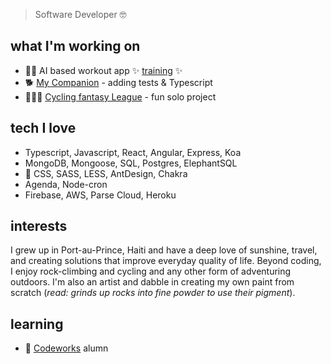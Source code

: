> Software Developer 🤓

## what I'm working on

- 🤸🏻  AI based workout app ✨ [training](https://github.com/natashajvandam/final-project-GymAlytics) ✨
- 🐕  [My Companion](https://github.com/natashajvandam/MyCompanion) - adding tests & Typescript
- 🚴🏻‍♂️  [Cycling fantasy League](https://github.com/natashajvandam/GrannyGearGroupetto) - fun solo project

## tech I love

- Typescript, Javascript, React, Angular, Express, Koa
- MongoDB, Mongoose, SQL, Postgres, ElephantSQL
- 🎨  CSS, SASS, LESS, AntDesign, Chakra
- Agenda, Node-cron
- Firebase, AWS, Parse Cloud, Heroku

## interests

I grew up in Port-au-Prince, Haiti and have a deep love of sunshine, travel, and creating solutions that improve everyday quality of life. Beyond coding, I enjoy rock-climbing and cycling and any other form of adventuring outdoors. I'm also an artist and dabble in creating my own paint from scratch (*read: grinds up rocks into fine powder to use their pigment*). 

## learning

- 🌱  [Codeworks](https://codeworks.me/software-engineering-bootcamp/) alumn

